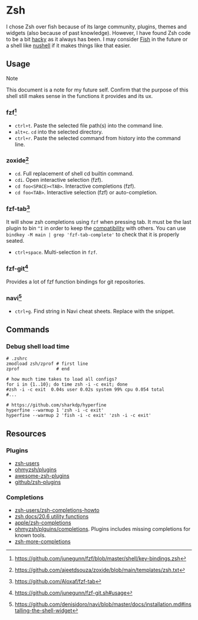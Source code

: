 # Zsh

I chose Zsh over fish because of its large community, plugins, themes and
widgets (also because of past knowledge). However, I have found Zsh code to be a
bit
[hacky](https://github.com/zdharma-continuum/zinit/blob/d05a5301150909d8b386ebb974e1d1634740d65d/zinit.zsh#L1749-L1751)
as it always has been. I may consider [Fish](https://fishshell.com) in the
future or a shell like  [nushell](https://github.com/nushell/nushell) if it
makes things like that easier.

## Usage

> [!NOTE]
> This document is a note for my future self. Confirm that the purpose of this
> shell still makes sense in the functions it provides and its ux.

### fzf[^1]

- `ctrl+t`. Paste the selected file path(s) into the command line.
- `alt+c`. `cd` into the selected directory.
- `ctrl+r`. Paste the selected command from history into the command line.

### zoxide[^2]

- `cd`. Full replacement of shell cd builtin command.
- `cdi`. Open interactive selection (fzf).
- `cd foo<SPACE><TAB>`. Interactive completions (fzf).
- `cd foo<TAB>`. Interactive selection (fzf) or auto-completion.

### fzf-tab[^3]

It will show zsh completions using `fzf` when pressing tab. It must be the last
plugin to bin `^I` in order to keep the
[compatibility](https://github.com/Aloxaf/fzf-tab/#compatibility-with-other-plugins)
with others. You can use `bindkey -M main | grep 'fzf-tab-complete'` to check that it is properly seated.

- `ctrl+space`. Multi-selection in `fzf`.

### fzf-git[^4]

Provides a lot of fzf function bindings for git repositories. 

### navi[^5]

- `ctrl+g`. Find string in Navi cheat sheets. Replace with the snippet.

## Commands

### Debug shell load time

```shell
# .zshrc
zmodload zsh/zprof # first line
zprof              # end
```

```shell
# how much time takes to load all configs?
for i in {1..10}; do time zsh -i -c exit; done
#zsh -i -c exit  0.04s user 0.02s system 99% cpu 0.054 total
#...
```

```shell
# https://github.com/sharkdp/hyperfine
hyperfine --warmup 1 'zsh -i -c exit'
hyperfine --warmup 2 'fish -i -c exit' 'zsh -i -c exit'
```

## Resources

### Plugins

- [zsh-users](https://github.com/zsh-users)
- [ohmyzsh/plugins](https://github.com/ohmyzsh/ohmyzsh/wiki/Plugins)
- [awesome-zsh-plugins](https://github.com/unixorn/awesome-zsh-plugins)
- [github/zsh-plugins](https://github.com/topics/zsh-plugins)

### Completions

- [zsh-users/zsh-completions-howto](https://github.com/zsh-users/zsh-completions/blob/master/zsh-completions-howto.org)
- [zsh docs/20.6 utility functions](https://zsh.sourceforge.io/Doc/Release/Completion-System.html#Completion-Functions)
- [apple/zsh-completions](https://github.com/apple-oss-distributions/zsh/tree/main/zsh/Completion)
- [ohmyzsh/plguins/completions](https://github.com/ohmyzsh/ohmyzsh/wiki/Plugins). Plugins includes missing completions for known tools.
- [zsh-more-completions](https://github.com/MenkeTechnologies/zsh-more-completions)

[^1]: https://github.com/junegunn/fzf/blob/master/shell/key-bindings.zsh
[^2]: https://github.com/ajeetdsouza/zoxide/blob/main/templates/zsh.txt
[^3]: https://github.com/Aloxaf/fzf-tab
[^4]: https://github.com/junegunn/fzf-git.sh#usage
[^5]: https://github.com/denisidoro/navi/blob/master/docs/installation.md#installing-the-shell-widget
